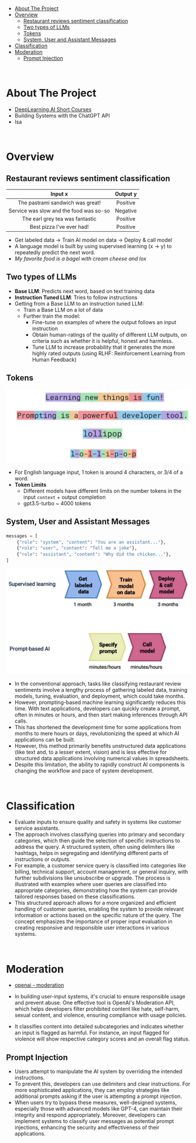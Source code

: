 - [About The Project](#about-the-project)
- [Overview](#overview)
  - [Restaurant reviews sentiment classification](#restaurant-reviews-sentiment-classification)
  - [Two types of LLMs](#two-types-of-llms)
  - [Tokens](#tokens)
  - [System, User and Assistant Messages](#system-user-and-assistant-messages)
- [Classification](#classification)
- [Moderation](#moderation)
  - [Prompt Injection](#prompt-injection)

&nbsp;

# About The Project

- [DeepLearning.AI Short Courses](https://learn.deeplearning.ai/)
- Building Systems with the ChatGPT API
- Isa

&nbsp;

# Overview

## Restaurant reviews sentiment classification

|                 Input x                 | Output y |
| :-------------------------------------: | :------: |
|    The pastrami sandwich was great!     | Positive |
| Service was slow and the food was so-so | Negative |
|     The earl grey tea was fantastic     | Positive |
|        Best pizza I've ever had!        | Positive |

- Get labeled data -> Train AI model on data -> Deploy & call model
- A language model is built by using supervised learning (x -> y) to repeatedly predict the next word.
- _My favorite food is a bagel with cream cheese and lox_

## Two types of LLMs

- **Base LLM**: Predicts next word, based on text training data
- **Instruction Tuned LLM**: Tries to follow instructions
- Getting from a Base LLM to an instruction tuned LLM:
  - Train a Base LLM on a lot of data
  - Further train the model:
    - Fine-tune on examples of where the output follows an input instruction
    - Obtain human-ratings of the quality of different LLM outputs, on criteria such as whether it is helpful, honest and harmless.
    - Tune LLM to increase probability that it generates the more highly rated outputs (using RLHF: Reinforcement Learning from Human Feedback)

## Tokens

![tokens](diagrams/tokens.png)

- For English language input, 1 token is around 4 characters, or 3/4 of a word.
- **Token Limits**
  - Different models have different limits on the number tokens in the input `context` + output completion
  - gpt3.5-turbo ~ 4000 tokens

## System, User and Assistant Messages

```py
messages = [
    {"role": "system", "content": "You are an assistant..."},
    {"role": "user", "content": "Tell me a joke"},
    {"role": "assistant", "content": "Why did the chicken..."},
]
```

![prompt_training](diagrams/prompt_training.png)

- In the conventional approach, tasks like classifying restaurant review sentiments involve a lengthy process of gathering labeled data, training models, tuning, evaluation, and deployment, which could take months.
- However, prompting-based machine learning significantly reduces this time. With text applications, developers can quickly create a prompt, often in minutes or hours, and then start making inferences through API calls.
- This has shortened the development time for some applications from months to mere hours or days, revolutionizing the speed at which AI applications can be built.
- However, this method primarily benefits unstructured data applications (like text and, to a lesser extent, vision) and is less effective for structured data applications involving numerical values in spreadsheets.
- Despite this limitation, the ability to rapidly construct AI components is changing the workflow and pace of system development.

&nbsp;

# Classification

- Evaluate inputs to ensure quality and safety in systems like customer service assistants.
- The approach involves classifying queries into primary and secondary categories, which then guide the selection of specific instructions to address the query. A structured system, often using delimiters like hashtags, helps in segregating and identifying different parts of instructions or outputs.
- For example, a customer service query is classified into categories like billing, technical support, account management, or general inquiry, with further subdivisions like unsubscribe or upgrade. The process is illustrated with examples where user queries are classified into appropriate categories, demonstrating how the system can provide tailored responses based on these classifications.
- This structured approach allows for a more organized and efficient handling of customer queries, enabling the system to provide relevant information or actions based on the specific nature of the query. The concept emphasizes the importance of proper input evaluation in creating responsive and responsible user interactions in various systems.

&nbsp;

# Moderation

- [openai - moderation](https://platform.openai.com/docs/guides/moderation)

- In building user-input systems, it's crucial to ensure responsible usage and prevent abuse. One effective tool is OpenAI's Moderation API, which helps developers filter prohibited content like hate, self-harm, sexual content, and violence, ensuring compliance with usage policies.
- It classifies content into detailed subcategories and indicates whether an input is flagged as harmful. For instance, an input flagged for violence will show respective category scores and an overall flag status.

## Prompt Injection

- Users attempt to manipulate the AI system by overriding the intended instructions.
- To prevent this, developers can use delimiters and clear instructions. For more sophisticated applications, they can employ strategies like additional prompts asking if the user is attempting a prompt injection.
- When users try to bypass these measures, well-designed systems, especially those with advanced models like GPT-4, can maintain their integrity and respond appropriately. Moreover, developers can implement systems to classify user messages as potential prompt injections, enhancing the security and effectiveness of their applications.

&nbsp;
